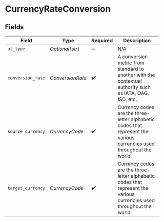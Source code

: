 # CurrencyRateConversion


## Fields

| Field                                                                                                                 | Type                                                                                                                  | Required                                                                                                              | Description                                                                                                           |
| --------------------------------------------------------------------------------------------------------------------- | --------------------------------------------------------------------------------------------------------------------- | --------------------------------------------------------------------------------------------------------------------- | --------------------------------------------------------------------------------------------------------------------- |
| `at_type`                                                                                                             | *Optional[str]*                                                                                                       | :heavy_minus_sign:                                                                                                    | N/A                                                                                                                   |
| `conversion_rate`                                                                                                     | *ConversionRate*                                                                                                      | :heavy_check_mark:                                                                                                    | A conversion metric from standard to another with the contextual authority such as IATA, OAG, ISO, etc.               |
| `source_currency`                                                                                                     | *CurrencyCode*                                                                                                        | :heavy_check_mark:                                                                                                    | Currency codes are the three-letter alphabetic codes that represent the various currencies used throughout the world. |
| `target_currency`                                                                                                     | *CurrencyCode*                                                                                                        | :heavy_check_mark:                                                                                                    | Currency codes are the three-letter alphabetic codes that represent the various currencies used throughout the world. |
